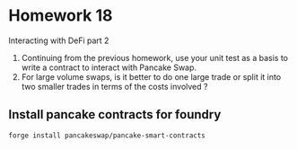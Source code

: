 # Homework 18
Interacting with DeFi part 2
1. Continuing from the previous homework, use your unit test as a basis to write a contract to interact with Pancake Swap.
2. For large volume swaps, is it better to do one large trade or split it into two smaller trades in terms of the costs involved ?


  ## Install pancake contracts for foundry

```
forge install pancakeswap/pancake-smart-contracts
```